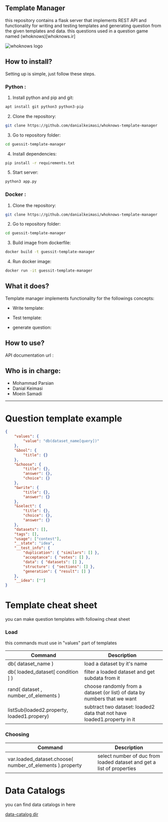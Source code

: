 ## Template Manager
this repository contains a flask server that implements REST API and functionality for writing and testing templates and generating question from the given templates and data. this questions used in a question game named (whoknows)[whoknows.ir]

![whoknows logo](http://s8.picofile.com/file/8361648192/logo_5_3.png)

## How to install?
Setting up is simple, just follow these steps.

### Python :

1. Install python and pip and git:
```sh
apt install git python3 python3-pip
```

2. Clone the repository:
```sh
git clone https://github.com/danialkeimasi/whoknows-template-manager
```

3. Go to repository folder:
```sh
cd guessit-template-manager
```

4. Install dependencies:
```sh
pip install -r requirements.txt
```

5. Start server:
```sh
python3 app.py
```

### Docker :

1. Clone the repository:
```sh
git clone https://github.com/danialkeimasi/whoknows-template-manager
```

2. Go to repository folder:
```sh
cd guessit-template-manager
```

3. Build image from dockerfile:
```sh
docker build -t guessit-template-manager
```

4. Run docker image:
```sh
docker run -it guessit-template-manager
```


## What it does?
Template manager implements functionality for the followings concepts:

- Write template:

- Test template:

- generate question:


## How to use?
API documentation url : 


## Who is in charge: 
- Mohammad Parsian
- Danial Keimasi
- Moein Samadi

--------------------------------------------------------------------------------
  
  

# Question template example
```json
{
    "values": {
        "value": "db(dataset_name[query])"
    },
    "&bool": {
        "title": {}
    },
    "&choose": {
        "title": {},
        "answer": {},
        "choice": {}
    },
    "&write": {
        "title": {},
        "answer": {}
    },
    "&select": {
        "title": {},
        "choice": {},
        "answer": {}
    },
    "datasets": [],
    "tags": [],
    "usage": ["contest"],
    "__state": "idea",
    "__test_info": {
        "duplication": { "similars": [] },
        "acceptance": { "votes": [] },
        "data": { "datasets": [] },
        "structure": { "sections": [] },
        "generation": { "result": [] }
    },
    "__idea": [""]
}
```

# Template cheat sheet
you can make question templates with following cheat sheet

### Load
this commands must use in "values" part of templates

Command | Description
------- | -------
db( dataset_name ) | load a dataset by it's name
db( loaded_dataset[ condition ] ) | filter a loaded dataset and get subdata from it
rand( dataset , number_of_elements ) | choose randomly from a dataset (or list) of data by numbers that we want
listSub(loaded2.property, loaded1.propery) | subtract two dataset: loaded2 data that not have loaded1.property in it

### Choosing
Command | Description
------- | -------
var.loaded_dataset.choose( number_of_elements ).property | select number of duc from loaded dataset and get a list of properties

  
  
# Data Catalogs
you can find data catalogs in here
  
[data-catalog dir](https://github.com/danialkeimasi/whoknows-template-manager/blob/master/data_catalogs/)

